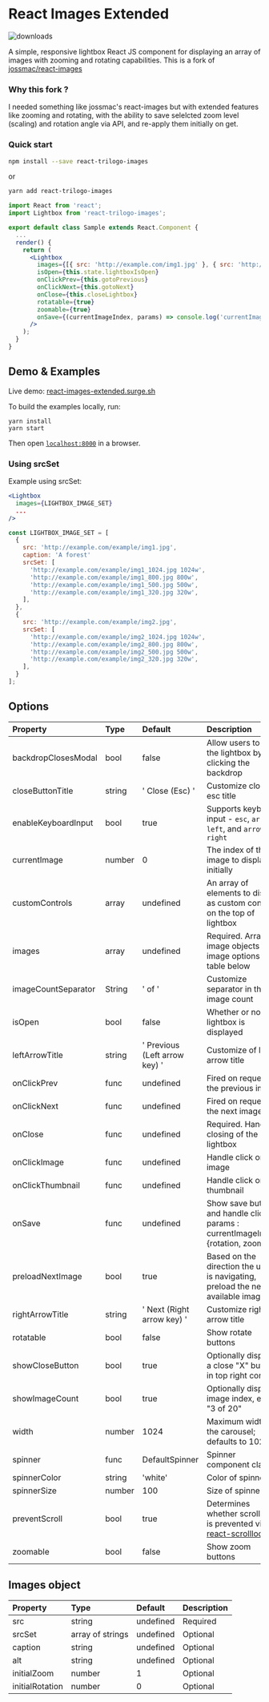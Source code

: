 # React Images Extended

![downloads](https://img.shields.io/npm/dt/react-images-extended.svg 'NpmJS total downloads')

A simple, responsive lightbox React JS component for displaying an array of images with zooming and rotating capabilities.
This is a fork of [jossmac/react-images](https://github.com/jossmac/react-images)

### Why this fork ?
I needed something like jossmac's react-images but with extended features like zooming and rotating, with the ability to save selelcted zoom level (scaling) and rotation angle via API, and re-apply them initially on get.


### Quick start


```bash
npm install --save react-trilogo-images
```
or
```bash
yarn add react-trilogo-images
```

```jsx
import React from 'react';
import Lightbox from 'react-trilogo-images';

export default class Sample extends React.Component {
  ...
  render() {
    return (
      <Lightbox
        images={[{ src: 'http://example.com/img1.jpg' }, { src: 'http://example.com/img2.jpg' }]}
        isOpen={this.state.lightboxIsOpen}
        onClickPrev={this.gotoPrevious}
        onClickNext={this.gotoNext}
        onClose={this.closeLightbox}
        rotatable={true}
        zoomable={true}
        onSave={(currentImageIndex, params) => console.log('currentImageIndex, currentImageSrc, params : ', currentImageIndex, this.props.images[currentImageIndex].src, params)}
      />
    );
  }
}
```


## Demo & Examples

Live demo: [react-images-extended.surge.sh](https://react-images-extended.surge.sh)

To build the examples locally, run:

```
yarn install
yarn start
```

Then open [`localhost:8000`](http://localhost:8000) in a browser.

### Using srcSet

Example using srcSet:
```jsx
<Lightbox
  images={LIGHTBOX_IMAGE_SET}
  ...
/>

const LIGHTBOX_IMAGE_SET = [
  {
    src: 'http://example.com/example/img1.jpg',
    caption: 'A forest'
    srcSet: [
      'http://example.com/example/img1_1024.jpg 1024w',
      'http://example.com/example/img1_800.jpg 800w',
      'http://example.com/example/img1_500.jpg 500w',
      'http://example.com/example/img1_320.jpg 320w',
    ],
  },
  {
    src: 'http://example.com/example/img2.jpg',
    srcSet: [
      'http://example.com/example/img2_1024.jpg 1024w',
      'http://example.com/example/img2_800.jpg 800w',
      'http://example.com/example/img2_500.jpg 500w',
      'http://example.com/example/img2_320.jpg 320w',
    ],
  }
];

```

## Options

Property	|	Type		|	Default		|	Description
:-----------------------|:--------------|:--------------|:--------------------------------
backdropClosesModal	|	bool	|	false	|	Allow users to exit the lightbox by clicking the backdrop
closeButtonTitle | string | ' Close (Esc) ' | Customize close esc title
enableKeyboardInput | bool  | true  | Supports keyboard input - <code>esc</code>, <code>arrow left</code>, and <code>arrow right</code>
currentImage  | number  | 0 | The index of the image to display initially
customControls | array | undefined | An array of elements to display as custom controls on the top of lightbox
images  | array | undefined | Required. Array of image objects See image options table below
imageCountSeparator  | String  | ' of ' | Customize separator in the image count
isOpen  | bool  | false | Whether or not the lightbox is displayed
leftArrowTitle | string | ' Previous (Left arrow key) ' | Customize of left arrow title
onClickPrev | func | undefined | Fired on request of the previous image
onClickNext | func | undefined | Fired on request of the next image
onClose | func | undefined | Required. Handle closing of the lightbox
onClickImage | func | undefined | Handle click on image
onClickThumbnail | func | undefined | Handle click on thumbnail
onSave | func | undefined | Show save button and handle click / params : currentImageIndex, {rotation, zoom}
preloadNextImage | bool | true | Based on the direction the user is navigating, preload the next available image
rightArrowTitle | string | ' Next (Right arrow key) ' | Customize right arrow title
rotatable | bool | false | Show rotate buttons
showCloseButton | bool  | true | Optionally display a close "X" button in top right corner
showImageCount | bool  | true | Optionally display image index, e.g., "3 of 20"
width | number  | 1024 | Maximum width of the carousel; defaults to 1024px
spinner | func | DefaultSpinner | Spinner component class
spinnerColor | string | 'white' | Color of spinner
spinnerSize | number | 100 | Size of spinner
preventScroll | bool | true | Determines whether scrolling is prevented via [react-scrolllock](https://github.com/jossmac/react-scrolllock)
zoomable | bool | false | Show zoom buttons

## Images object

Property	|	Type		|	Default		|	Description
:-----------------------|:--------------|:--------------|:--------------------------------
src  | string | undefined | Required
srcSet  | array of strings | undefined | Optional
caption  | string | undefined | Optional
alt  | string | undefined | Optional
initialZoom  | number | 1 | Optional
initialRotation  | number | 0 | Optional

